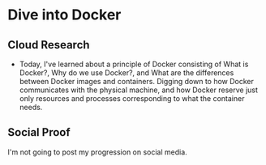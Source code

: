 # Dive into Docker

## Cloud Research
- Today, I've learned about a principle of Docker consisting of What is Docker?, Why do we use Docker?, and What are the differences between Docker images and containers. Digging down to how Docker communicates with the physical machine, and how Docker reserve just only resources and processes corresponding to what the container needs.

## Social Proof
I'm not going to post my progression on social media.

